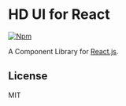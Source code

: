 # HD UI for React

[![Npm](https://img.shields.io/npm/v/hd-ui-react)](https://www.npmjs.com/package/hd-ui-react)

A Component Library for [React.js](https://zh-hans.reactjs.org).

## License

MIT
